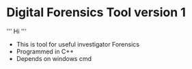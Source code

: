 # Digital Forensics Tool version 1 
'''
Hi
'''
- This is tool for useful investigator Forensics
- Programmed in C++
- Depends on windows cmd

